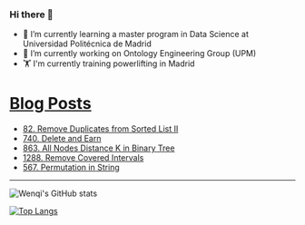 ### Hi there 👋

- 🌱 I’m currently learning a master program in Data Science at Universidad Politécnica de Madrid
- 🔭 I’m currently working on Ontology Engineering Group (UPM) 
- 🏋️ I'm currently training powerlifting in Madrid

# [Blog Posts](https://www.dev.to/jiangwenqi)
<!-- BLOG-POST-LIST:START -->
- [82. Remove Duplicates from Sorted List II](https://dev.to/jiangwenqi/82-remove-duplicates-from-sorted-list-ii-4550)
- [740. Delete and Earn](https://dev.to/jiangwenqi/740-delete-and-earn-6a3)
- [863. All Nodes Distance K in Binary Tree](https://dev.to/jiangwenqi/863-all-nodes-distance-k-in-binary-tree-8ib)
- [1288. Remove Covered Intervals](https://dev.to/jiangwenqi/1288-remove-covered-intervals-3hge)
- [567. Permutation in String](https://dev.to/jiangwenqi/567-permutation-in-string-3974)
<!-- BLOG-POST-LIST:END -->


---

![Wenqi's GitHub stats](https://github-readme-stats.vercel.app/api?username=jiangwenqi&show_icons=true&count_private=true)

[![Top Langs](https://github-readme-stats.vercel.app/api/top-langs/?username=jiangwenqi&layout=compact)](https://github.com/jiangwenqi/github-readme-stats)
